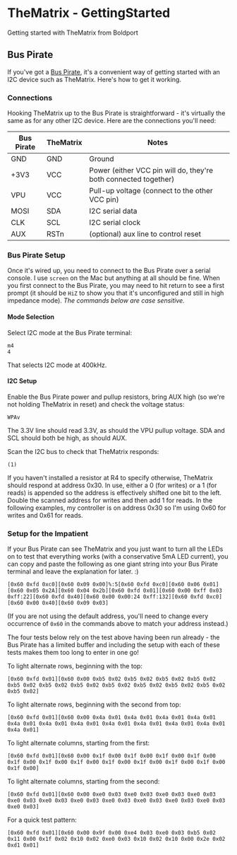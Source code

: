 # TheMatrix - GettingStarted

Getting started with TheMatrix from Boldport

## Bus Pirate

If you've got a [Bus Pirate](http://dangerousprototypes.com/docs/Bus_Pirate), it's a convenient way of getting started with an I2C device such as TheMatrix. Here's how to get it working.

### Connections

Hooking TheMatrix up to the Bus Pirate is straightforward - it's virtually the same as for any other I2C device. Here are the connections you'll need:

Bus Pirate|TheMatrix|Notes
----------|---------|-----
GND|GND|Ground
+3V3|VCC|Power (either VCC pin will do, they're both connected together)
VPU|VCC|Pull-up voltage (connect to the other VCC pin)
MOSI|SDA|I2C serial data
CLK|SCL|I2C serial clock
AUX|RSTn|(optional) aux line to control reset

### Bus Pirate Setup

Once it's wired up, you need to connect to the Bus Pirate over a serial console. I use `screen` on the Mac but anything at all should be fine. When you first connect to the Bus Pirate, you may need to hit return to see a first prompt (it should be `HiZ` to show you that it's unconfigured and still in high impedance mode). *The commands below are case sensitive.*

#### Mode Selection

Select I2C mode at the Bus Pirate terminal:

    m4
    4

That selects I2C mode at 400kHz.

#### I2C Setup

Enable the Bus Pirate power and pullup resistors, bring AUX high (so we're not holding TheMatrix in reset) and check the voltage status:

    WPAv

The 3.3V line should read 3.3V, as should the VPU pullup voltage. SDA and SCL should both be high, as should AUX.

Scan the I2C bus to check that TheMatrix responds:

    (1)

If you haven't installed a resistor at R4 to specify otherwise, TheMatrix should respond at address 0x30. In use, either a 0 (for writes) or a 1 (for reads) is appended so the address is effectively shifted one bit to the left. Double the scanned address for writes and then add 1 for reads. In the following examples, my controller is on address 0x30 so I'm using 0x60 for writes and 0x61 for reads.

### Setup for the Impatient

If your Bus Pirate can see TheMatrix and you just want to turn all the LEDs on to test that everything works (with a conservative 5mA LED current), you can copy and paste the following as one giant string into your Bus Pirate terminal and leave the explanation for later. :)

    [0x60 0xfd 0xc0][0x60 0x09 0x00]%:5[0x60 0xfd 0xc0][0x60 0x06 0x01][0x60 0x05 0x2A][0x60 0x04 0x2b][0x60 0xfd 0x01][0x60 0x00 0xff 0x03 0xff:22][0x60 0xfd 0x40][0x60 0x00 0x00:24 0xff:132][0x60 0xfd 0xc0][0x60 0x00 0x40][0x60 0x09 0x03]

(If you are not using the default address, you'll need to change every occurrence of `0x60` in the commands above to match your address instead.)

The four tests below rely on the test above having been run already - the Bus Pirate has a limited buffer and including the setup with each of these tests makes them too long to enter in one go!

To light alternate rows, beginning with the top:

    [0x60 0xfd 0x01][0x60 0x00 0xb5 0x02 0xb5 0x02 0xb5 0x02 0xb5 0x02 0xb5 0x02 0xb5 0x02 0xb5 0x02 0xb5 0x02 0xb5 0x02 0xb5 0x02 0xb5 0x02 0xb5 0x02]

To light alternate rows, beginning with the second from top:

    [0x60 0xfd 0x01][0x60 0x00 0x4a 0x01 0x4a 0x01 0x4a 0x01 0x4a 0x01 0x4a 0x01 0x4a 0x01 0x4a 0x01 0x4a 0x01 0x4a 0x01 0x4a 0x01 0x4a 0x01 0x4a 0x01]

To light alternate columns, starting from the first:

    [0x60 0xfd 0x01][0x60 0x00 0x1f 0x00 0x1f 0x00 0x1f 0x00 0x1f 0x00 0x1f 0x00 0x1f 0x00 0x1f 0x00 0x1f 0x00 0x1f 0x00 0x1f 0x00 0x1f 0x00 0x1f 0x00]

To light alternate columns, starting from the second:

    [0x60 0xfd 0x01][0x60 0x00 0xe0 0x03 0xe0 0x03 0xe0 0x03 0xe0 0x03 0xe0 0x03 0xe0 0x03 0xe0 0x03 0xe0 0x03 0xe0 0x03 0xe0 0x03 0xe0 0x03 0xe0 0x03]

For a quick test pattern:

    [0x60 0xfd 0x01][0x60 0x00 0x9f 0x00 0xe4 0x03 0xe0 0x03 0xb5 0x02 0x11 0x00 0x1f 0x02 0x10 0x02 0xe0 0x03 0x10 0x02 0x10 0x00 0x2e 0x02 0xd1 0x01]
